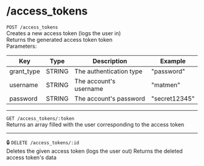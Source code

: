 # /access_tokens

`POST /access_tokens`  
Creates a new access token (logs the user in)  
Returns the generated access token token  
Parameters:  

| Key        | Type   | Description             | Example       |
|------------|--------|-------------------------|---------------|
| grant_type | STRING | The authentication type | "password"    |
| username   | STRING | The account's username  | "matmen"      |
| password   | STRING | The account's password  | "secret12345" |

---

`GET /access_tokens/:token`  
Returns an array filled with the user corresponding to the access token

---

:lock: `DELETE /access_tokens/:id`  
Deletes the given access token (logs the user out)
Returns the deleted access token's data
